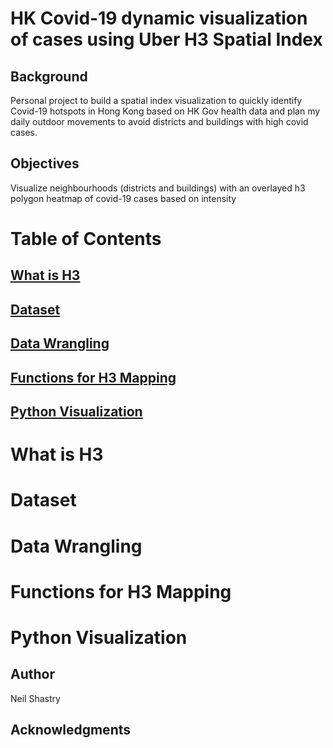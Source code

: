 # HK Covid-19 dynamic visualization of cases using Uber H3 Spatial Index

## Background
Personal project to build a spatial index visualization to quickly identify Covid-19 hotspots in Hong Kong based on HK Gov health data and plan my daily outdoor movements to avoid districts and buildings with high covid cases.

## Objectives
Visualize neighbourhoods (districts and buildings) with an overlayed h3 polygon heatmap of covid-19 cases based on intensity

# Table of Contents
## [What is H3](#What-is-H3)
## [Dataset](#Dataset)
## [Data Wrangling](#Data-Wrangling)
## [Functions for H3 Mapping](#Functions-for-H3-Mapping)
## [Python Visualization](#Python-Visualization)

# What is H3

# Dataset

# Data Wrangling

# Functions for H3 Mapping

# Python Visualization


## Author
Neil Shastry

## Acknowledgments

